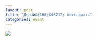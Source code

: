 ```yaml
---
layout: post
title: "Делай&#160;&#8212; пятнадцать"
categories: event
---
```

![](https://pics.livejournal.com/quillcraft/pic/00149891)